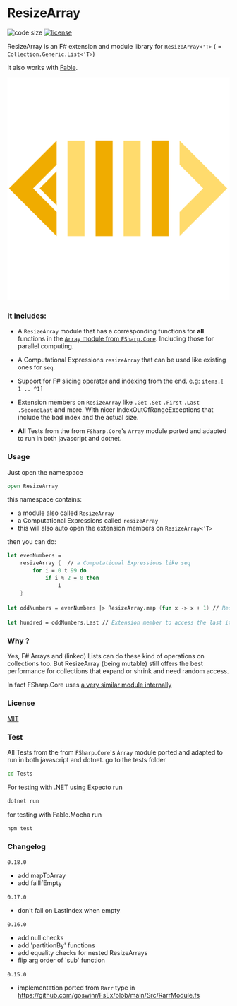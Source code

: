 

# ResizeArray

![code size](https://img.shields.io/github/languages/code-size/goswinr/ResizeArray.svg)
[![license](https://img.shields.io/github/license/goswinr/ResizeArray)](LICENSE)

ResizeArray is an F# extension and module library for `ResizeArray<'T>` ( = `Collection.Generic.List<'T>`)

It also works with [Fable](https://fable.io/).


![Logo](https://raw.githubusercontent.com/goswinr/ResizeArray/main/Doc/logo.png)

### It Includes:

- A `ResizeArray` module that has a corresponding functions for  **all**  functions in the  [`Array` module from `FSharp.Core`](https://fsharp.github.io/fsharp-core-docs/reference/fsharp-collections-arraymodule.html). Including those for parallel computing.
- A  Computational Expressions `resizeArray` that can be used like existing ones for `seq`.
- Support for F# slicing operator and indexing from the end. e.g: `items.[ 1 .. ^1]`
- Extension members on `ResizeArray` like `.Get` `.Set` `.First` `.Last` `.SecondLast` and more.
With nicer IndexOutOfRangeExceptions that include the bad index and the actual size.

- **All** Tests from the from `FSharp.Core`'s `Array` module ported and adapted to run in both javascript and dotnet.

### Usage
Just open the namespace

```fsharp
open ResizeArray
```
this namespace contains:
- a module also called `ResizeArray`
- a  Computational Expressions called `resizeArray`
- this will also auto open the extension members on `ResizeArray<'T>`

then you can do:

```fsharp
let evenNumbers =
    resizeArray {  // a Computational Expressions like seq
        for i = 0 t 99 do
            if i % 2 = 0 then
                i
    }

let oddNumbers = evenNumbers |> ResizeArray.map (fun x -> x + 1) // ResizeArray module

let hundred = oddNumbers.Last // Extension member to access the last item in list

```

### Why ?
Yes, F# Arrays and (linked) Lists can do these kind of operations on collections too.
But ResizeArray (being mutable)  still offers the best performance for collections that expand or shrink and need random access.

In fact FSharp.Core uses [a very similar module internally](https://github.com/dotnet/fsharp/blob/main/src/Compiler/Utilities/ResizeArray.fs)


### License
[MIT](https://raw.githubusercontent.com/goswinr/ResizeArray/main/LICENSE.txt)

### Test
All Tests from the from `FSharp.Core`'s `Array` module ported and adapted to run in both javascript and dotnet.
go to the tests folder

```bash
cd Tests
```

For testing with .NET using Expecto run

```bash
dotnet run
```

for testing with Fable.Mocha run

```bash
npm test
```


### Changelog
`0.18.0`
- add mapToArray
- add failIfEmpty

`0.17.0`
- don't fail on LastIndex when empty

`0.16.0`
- add null checks
- add 'partitionBy' functions
- add equality checks for nested ResizeArrays
- flip arg order of 'sub' function

`0.15.0`
- implementation ported from `Rarr` type in https://github.com/goswinr/FsEx/blob/main/Src/RarrModule.fs
